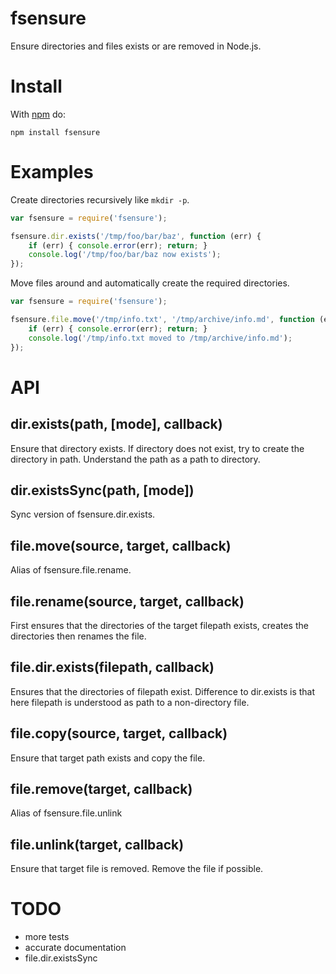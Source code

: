fsensure
========

Ensure directories and files exists or are removed in Node.js.

Install
=======

With [npm](http://npmjs.org) do:

```
npm install fsensure
```

Examples
========
Create directories recursively like `mkdir -p`.

```js
var fsensure = require('fsensure');

fsensure.dir.exists('/tmp/foo/bar/baz', function (err) {
    if (err) { console.error(err); return; }
    console.log('/tmp/foo/bar/baz now exists');
});
```

Move files around and automatically create the required directories.

```js
var fsensure = require('fsensure');

fsensure.file.move('/tmp/info.txt', '/tmp/archive/info.md', function (err) {
    if (err) { console.error(err); return; }
    console.log('/tmp/info.txt moved to /tmp/archive/info.md');
});
```

API
===

## dir.exists(path, \[mode\], callback)

Ensure that directory exists. If directory does not exist, try to create the directory in path. Understand the path as a path to directory.

## dir.existsSync(path, \[mode\])

Sync version of fsensure.dir.exists.

## file.move(source, target, callback)

Alias of fsensure.file.rename.

## file.rename(source, target, callback)

First ensures that the directories of the target filepath exists, creates the directories then renames the file.

## file.dir.exists(filepath, callback)

Ensures that the directories of filepath exist. Difference to dir.exists is that here filepath is understood as path to a non-directory file.

## file.copy(source, target, callback)

Ensure that target path exists and copy the file.

## file.remove(target, callback)

Alias of fsensure.file.unlink

## file.unlink(target, callback)

Ensure that target file is removed. Remove the file if possible.

TODO
====

- more tests
- accurate documentation
- file.dir.existsSync
